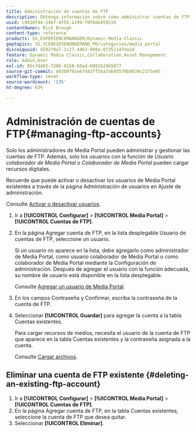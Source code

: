 ```yaml
---
title: Administración de cuentas de FTP
description: Obtenga información sobre cómo administrar cuentas de FTP en Adobe Dynamic Media Classic.
uuid: c9410f44-14bf-4f55-a199-f0f0de459219
contentOwner: Rick Brough
content-type: reference
products: SG_EXPERIENCEMANAGER/Dynamic-Media-Classic
geptopics: SG_SCENESEVENONDEMAND_PK/categories/media_portal
discoiquuid: d592f0a7-1c27-4463-998a-07351147da1d
feature: Dynamic Media Classic,Collaboration,Asset Management
role: Admin,User
exl-id: 95c7d403-7206-4158-b8ad-6091b24b5077
source-git-commit: d43b0791e67d43ff56a7ab85570b9639c2375e05
workflow-type: tm+mt
source-wordcount: '235'
ht-degree: 63%

---
```


# Administración de cuentas de FTP{#managing-ftp-accounts}

Solo los administradores de Media Portal pueden administrar y gestionar las cuentas de FTP. Además, solo los usuarios con la función de *Usuario colaborador de Media Portal* o *Colaborador de Media Portal* pueden cargar recursos digitales.

Recuerde que puede activar o desactivar los usuarios de Media Portal existentes a través de la página Administración de usuarios en Ajuste de administración.

Consulte [Activar o desactivar usuarios](administration-setup.md#activating_or_deactivating_users).

1. Ir a **[!UICONTROL Configurar]** > **[!UICONTROL Media Portal]** > **[!UICONTROL Cuentas de FTP]**.
1. En la página Agregar cuenta de FTP, en la lista desplegable Usuario de cuentas de FTP, seleccione un usuario.

   Si un usuario no aparece en la lista, debe agregarlo como administrador de Media Portal, como usuario colaborador de Media Portal o como colaborador de Media Portal mediante la Configuración de administración. Después de agregar el usuario con la función adecuada, su nombre de usuario está disponible en la lista desplegable.

   Consulte [Agregar un usuario de Media Portal](adding-media-portal-users.md#adding_a_media_portal_user).

1. En los campos Contraseña y Confirmar, escriba la contraseña de la cuenta de FTP.
1. Seleccionar **[!UICONTROL Guardar]** para agregar la cuenta a la tabla Cuentas existentes.

   Para cargar recursos de medios, necesita el usuario de la cuenta de FTP que aparece en la tabla Cuentas existentes y la contraseña asignada a la cuenta.

   Consulte [Cargar archivos](uploading-files.md#uploading_files).

## Eliminar una cuenta de FTP existente {#deleting-an-existing-ftp-account}

1. Ir a **[!UICONTROL Configurar]** > **[!UICONTROL Media Portal]** > **[!UICONTROL Cuentas de FTP]**.
1. En la página Agregar cuenta de FTP, en la tabla Cuentas existentes, seleccione la cuenta de FTP que desea quitar.
1. Seleccionar **[!UICONTROL Eliminar]**.
